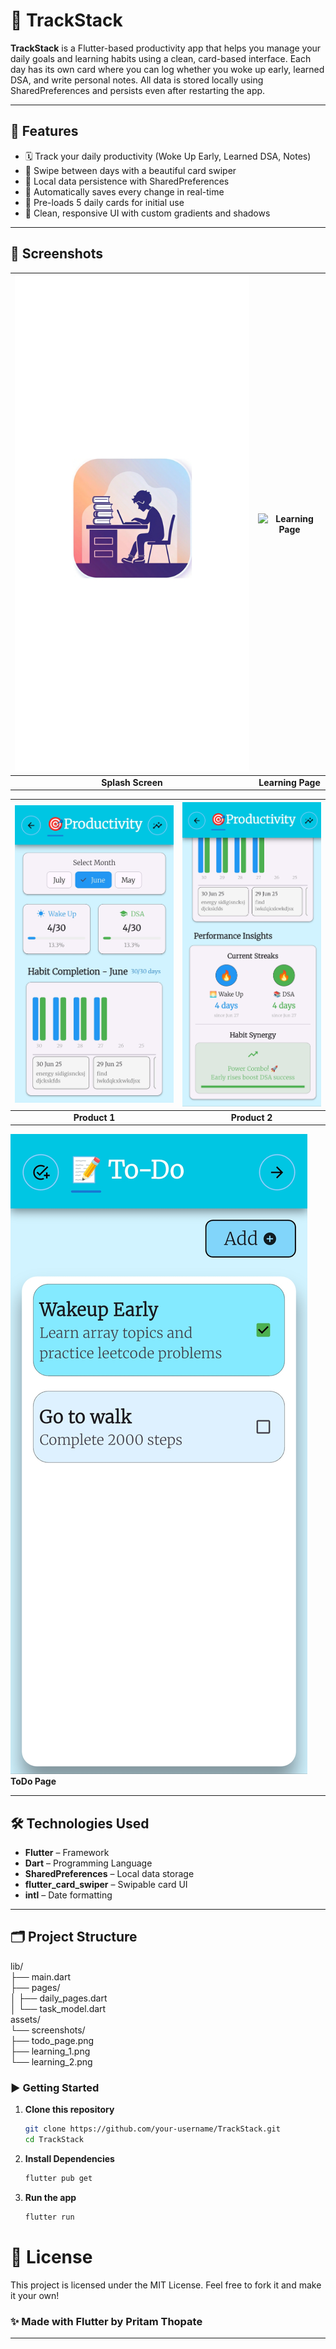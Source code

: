 # 📝 TrackStack

**TrackStack** is a Flutter-based productivity app that helps you manage your daily goals and learning habits using a clean, card-based interface. Each day has its own card where you can log whether you woke up early, learned DSA, and write personal notes. All data is stored locally using SharedPreferences and persists even after restarting the app.

---

## 🚀 Features

- 🗓️ Track your daily productivity (Woke Up Early, Learned DSA, Notes)
- 🧠 Swipe between days with a beautiful card swiper
- 💾 Local data persistence with SharedPreferences
- 📝 Automatically saves every change in real-time
- 📅 Pre-loads 5 daily cards for initial use
- 🎨 Clean, responsive UI with custom gradients and shadows

---

## 📸 Screenshots



<p align="center">

| ![Splash Screen](assets/images/splashscreen.jpg) | ![Learning Page](assets/images/learning_1.jpg.jpg) |
|:------------------------------------------------:|:--------------------------------------------------:|
|                **Splash Screen**                 |                 **Learning Page**                  |

| ![Product 1](assets/images/prod1.jpg) | ![Product 2](assets/images/prod2.jpg) |
|:-------------------------------------:|:-------------------------------------:|
|             **Product 1**             |             **Product 2**             |

![ToDo Page](assets/images/todo.jpg)
**ToDo Page**
</p>




---

## 🛠️ Technologies Used

- **Flutter** – Framework
- **Dart** – Programming Language
- **SharedPreferences** – Local data storage
- **flutter_card_swiper** – Swipable card UI
- **intl** – Date formatting

---

## 🗂️ Project Structure

lib/<br>
├── main.dart<br>
├── pages/<br>
│ ├── daily_pages.dart<br>
│ └── task_model.dart<br>
assets/<br>
└── screenshots/<br>
├── todo_page.png<br>
├── learning_1.png<br>
└── learning_2.png<br>

### ▶️ Getting Started

1. **Clone this repository**
   ```bash
   git clone https://github.com/your-username/TrackStack.git
   cd TrackStack

2. **Install Dependencies**
   ```bash
   flutter pub get


3. **Run the app**
   ```bash
   flutter run

# 📄 License
This project is licensed under the MIT License.
Feel free to fork it and make it your own!

### ✨ Made with Flutter by Pritam Thopate

---

